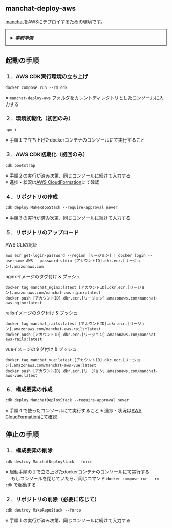 ## manchat-deploy-aws
[manchat](https://github.com/HillTopTRPG/manchat)をAWSにデプロイするための環境です。

<details style='border: 1px solid; padding: 15px;'>
<summary><h5 style='display: inline;'>事前準備</h5></summary>

1. manchat-deploy-awsフォルダの直下に `.env.cdk` ファイルを作成する
2. `.env.cdk`ファイルに以下の内容を書き込む
   ```.env
   AWS_ACCESS_KEY_ID=[AWSのアクセスキーID]
   AWS_SECRET_ACCESS_KEY=[AWSのシークレットアクセスキー]
   AWS_ACCOUNT_ID=[AWSアカウントのID]
   
   RAILS_MASTER_KEY=[manchatリポジトリのmaster_key]

   DATABASE_NAME=[利用したいデータベースの名前]
   DATABASE_USERNAME=[利用したいデータベースのユーザー名]
   DATABASE_PASSWORD=[利用したいデータベースのパスワード]
   ```
   ※ 記入例
   ```.env
   AWS_ACCESS_KEY_ID=AKIA1ABCDE23F4GH56IJK
   AWS_SECRET_ACCESS_KEY=AbCDeFG1HIjkKMnO2QrstUvW3XYzaBcD45ef6g7H
   AWS_ACCOUNT_ID=987654321012
   
   RAILS_MASTER_KEY=11aa22bb33cc44dd55ee66ff77gg88hh
   
   DATABASE_NAME=app_production
   DATABASE_USERNAME=root
   DATABASE_PASSWORD=password
   ```
</details>

## 起動の手順
### １．AWS CDK実行環境の立ち上げ
```shell
docker compose run --rm cdk
```
※ `manchat-deploy-aws` フォルダをカレントディレクトリとしたコンソールに入力する

### ２．環境初期化（初回のみ）
```
npm i
```
※ 手順１で立ち上げたdockerコンテナのコンソールにて実行すること

### ３．AWS CDK初期化（初回のみ）
```
cdk bootstrap
```
※ 手順２の実行が済み次第、同じコンソールに続けて入力する  
※ 進捗・状況は[AWS CloudFormation](https://console.aws.amazon.com/cloudformation)にて確認

### ４．リポジトリの作成
```
cdk deploy MakeRepoStack --require-approval never
```
※ 手順３の実行が済み次第、同じコンソールに続けて入力する

### ５．リポジトリのアップロード
AWS CLIの認証
```shell
aws ecr get-login-password --region [リージョン] | docker login --username AWS --password-stdin [アカウントID].dkr.ecr.[リージョン].amazonaws.com
```
nginxイメージのタグ付け & プッシュ
```shell
docker tag manchat_nginx:latest [アカウントID].dkr.ecr.[リージョン].amazonaws.com/manchat-aws-nginx:latest
docker push [アカウントID].dkr.ecr.[リージョン].amazonaws.com/manchat-aws-nginx:latest
```
railsイメージのタグ付け & プッシュ
```shell
docker tag manchat_rails:latest [アカウントID].dkr.ecr.[リージョン].amazonaws.com/manchat-aws-rails:latest
docker push [アカウントID].dkr.ecr.[リージョン].amazonaws.com/manchat-aws-rails:latest
```
vueイメージのタグ付け & プッシュ
```shell
docker tag manchat_vue:latest [アカウントID].dkr.ecr.[リージョン].amazonaws.com/manchat-aws-vue:latest
docker push [アカウントID].dkr.ecr.[リージョン].amazonaws.com/manchat-aws-vue:latest
```

### ６．構成要素の作成
```
cdk deploy ManchatDeployStack --require-approval never
```
※ 手順４で使ったコンソールにて実行すること
※ 進捗・状況は[AWS CloudFormation](https://console.aws.amazon.com/cloudformation)にて確認

## 停止の手順
### １．構成要素の削除
```
cdk destroy ManchatDeployStack --force
```
※ 起動手順の１で立ち上げたdockerコンテナのコンソールにて実行する  
　 もしコンソールを閉じていたら、同じコマンド `docker compose run --rm cdk` で起動する

### ２．リポジトリの削除（必要に応じて）
```
cdk destroy MakeRepoStack --force
```
※ 手順１の実行が済み次第、同じコンソールに続けて入力する
